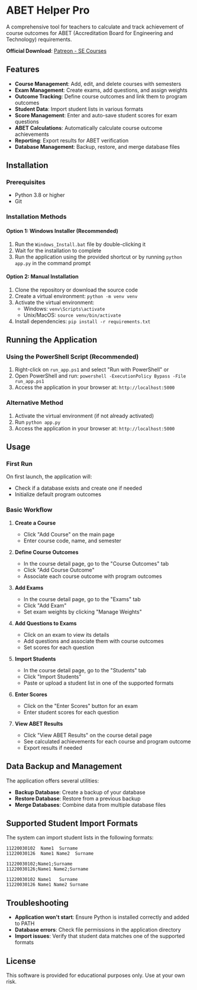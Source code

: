 # ABET Helper Pro

A comprehensive tool for teachers to calculate and track achievement of course outcomes for ABET (Accreditation Board for Engineering and Technology) requirements.

**Official Download**: [Patreon - SE Courses](https://www.patreon.com/c/SECourses)

## Features

- **Course Management**: Add, edit, and delete courses with semesters
- **Exam Management**: Create exams, add questions, and assign weights
- **Outcome Tracking**: Define course outcomes and link them to program outcomes
- **Student Data**: Import student lists in various formats
- **Score Management**: Enter and auto-save student scores for exam questions
- **ABET Calculations**: Automatically calculate course outcome achievements
- **Reporting**: Export results for ABET verification
- **Database Management**: Backup, restore, and merge database files

## Installation

### Prerequisites

- Python 3.8 or higher
- Git

### Installation Methods

#### Option 1: Windows Installer (Recommended)

1. Run the `Windows_Install.bat` file by double-clicking it
2. Wait for the installation to complete
3. Run the application using the provided shortcut or by running `python app.py` in the command prompt

#### Option 2: Manual Installation

1. Clone the repository or download the source code
2. Create a virtual environment: `python -m venv venv`
3. Activate the virtual environment:
   - Windows: `venv\Scripts\activate`
   - Unix/MacOS: `source venv/bin/activate`
4. Install dependencies: `pip install -r requirements.txt`

## Running the Application

### Using the PowerShell Script (Recommended)

1. Right-click on `run_app.ps1` and select "Run with PowerShell" or
2. Open PowerShell and run: `powershell -ExecutionPolicy Bypass -File run_app.ps1`
3. Access the application in your browser at: `http://localhost:5000`

### Alternative Method

1. Activate the virtual environment (if not already activated)
2. Run `python app.py`
3. Access the application in your browser at: `http://localhost:5000`

## Usage

### First Run

On first launch, the application will:
- Check if a database exists and create one if needed
- Initialize default program outcomes

### Basic Workflow

1. **Create a Course**
   - Click "Add Course" on the main page
   - Enter course code, name, and semester

2. **Define Course Outcomes**
   - In the course detail page, go to the "Course Outcomes" tab
   - Click "Add Course Outcome"
   - Associate each course outcome with program outcomes

3. **Add Exams**
   - In the course detail page, go to the "Exams" tab
   - Click "Add Exam"
   - Set exam weights by clicking "Manage Weights"

4. **Add Questions to Exams**
   - Click on an exam to view its details
   - Add questions and associate them with course outcomes
   - Set scores for each question

5. **Import Students**
   - In the course detail page, go to the "Students" tab
   - Click "Import Students"
   - Paste or upload a student list in one of the supported formats

6. **Enter Scores**
   - Click on the "Enter Scores" button for an exam
   - Enter student scores for each question

7. **View ABET Results**
   - Click "View ABET Results" on the course detail page
   - See calculated achievements for each course and program outcome
   - Export results if needed

## Data Backup and Management

The application offers several utilities:

- **Backup Database**: Create a backup of your database
- **Restore Database**: Restore from a previous backup
- **Merge Databases**: Combine data from multiple database files

## Supported Student Import Formats

The system can import student lists in the following formats:

```
11220030102  Name1  Surname
11220030126  Name1 Name2  Surname
```

```
11220030102;Name1;Surname
11220030126;Name1 Name2;Surname
```

```
11220030102	Name1	Surname
11220030126	Name1 Name2	Surname
```

## Troubleshooting

- **Application won't start**: Ensure Python is installed correctly and added to PATH
- **Database errors**: Check file permissions in the application directory
- **Import issues**: Verify that student data matches one of the supported formats

## License

This software is provided for educational purposes only. Use at your own risk. 
